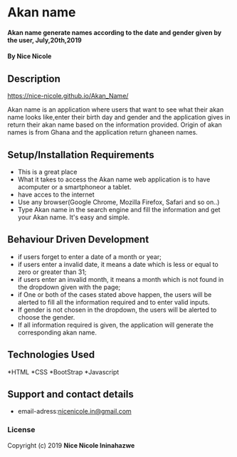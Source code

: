# Akan name
#### Akan name generate names according to the date and gender given by the user, July,20th,2019
#### By **Nice Nicole**
## Description
https://nice-nicole.github.io/Akan_Name/

Akan name is an application where users that want to see what their akan name looks like,enter their birth day and gender and the application gives in return their akan name based on the information provided. Origin of akan names is from Ghana and the application return ghaneen names.
## Setup/Installation Requirements
* This is a great place
* What it takes to access the Akan name web application is to have acomputer or a smartphoneor a tablet.
* have acces to the internet
* Use any browser(Google Chrome, Mozilla Firefox, Safari and so on..)
* Type Akan name in the search engine and fill the information and get your Akan name. It's easy and simple.
## Behaviour Driven Development
* if users forget to enter a date of a month or year;
* if users enter a invalid date, it means a date which is less or equal to zero or greater than 31;
* if users enter an invalid month, it means a month which is not found in the dropdown given with the page;
* if One or both of the cases stated above happen, the users will be alerted to fill all the information required and to enter valid inputs.
* If gender is not chosen in the dropdown, the users will be alerted to choose the gender.
* If all information required is given, the application will generate the corresponding akan name.
## Technologies Used
*HTML
*CSS
*BootStrap
*Javascript
## Support and contact details
* email-adress:nicenicole.in@gmail.com
### License
Copyright (c) 2019 **Nice Nicole Ininahazwe**
